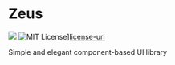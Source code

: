 # Zeus

![](https://travis-ci.org/zcued/Zeus.svg?branch=master)
![MIT License][license-image]][license-url]

Simple and elegant component-based UI library

[license-image]:http://img.shields.io/badge/license-MIT-000000.svg?style=flat-square
[license-url]:LICENSE.txt

